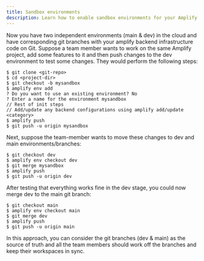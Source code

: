 ```yaml
---
title: Sandbox environments
description: Learn how to enable sandbox environments for your Amplify project.
---
```


Now you have two independent environments (main & dev) in the cloud and have corresponding git branches with your amplify backend infrastructure code on Git. Suppose a team member wants to work on the same Amplify project, add some features to it and then push changes to the dev environment to test some changes. They would perform the following steps:

```
$ git clone <git-repo>
$ cd <project-dir>
$ git checkout -b mysandbox
$ amplify env add
? Do you want to use an existing environment? No
? Enter a name for the environment mysandbox
// Rest of init steps
// Add/update any backend configurations using amplify add/update <category>
$ amplify push
$ git push -u origin mysandbox
```

Next, suppose the team-member wants to move these changes to dev and main environments/branches:

```
$ git checkout dev
$ amplify env checkout dev
$ git merge mysandbox
$ amplify push
$ git push -u origin dev
```

After testing that everything works fine in the dev stage, you could now merge dev to the main git branch:

```
$ git checkout main
$ amplify env checkout main
$ git merge dev
$ amplify push
$ git push -u origin main
```

In this approach, you can consider the git branches (dev & main) as the source of truth and all the team members should work off the branches and keep their workspaces in sync.